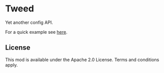# Tweed

Yet another config API.

For a quick example see [here](https://github.com/Siphalor/spiceoffabric/blob/master/src/main/java/de/siphalor/spiceoffabric/config/Config.java).

## License

This mod is available under the Apache 2.0 License. Terms and conditions apply.
